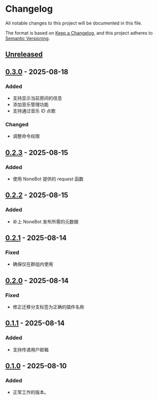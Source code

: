 # Changelog

All notable changes to this project will be documented in this file.

The format is based on [Keep a Changelog](https://keepachangelog.com/zh-CN/1.0.0/),
and this project adheres to [Semantic Versioning](https://semver.org/lang/zh-CN/spec/v2.0.0.html).

## [Unreleased]

## [0.3.0] - 2025-08-18

### Added

- 支持显示当前房间的信息
- 添加音乐管理功能
- 支持通过音乐 ID 点歌

### Changed

- 调整命令权限

## [0.2.3] - 2025-08-15

### Added

- 使用 NoneBot 提供的 request 函数

## [0.2.2] - 2025-08-15

### Added

- 补上 NoneBot 发布所需的元数据

## [0.2.1] - 2025-08-14

### Fixed

- 确保仅在群组内使用

## [0.2.0] - 2025-08-14

### Fixed

- 修正迁移分支标签为正确的插件名称

## [0.1.1] - 2025-08-14

### Added

- 支持传递用户邮箱

## [0.1.0] - 2025-08-10

### Added

- 正常工作的版本。

[Unreleased]: https://github.com/bihua-university/nonebot-plugin-alisten/compare/v0.3.0...HEAD
[0.3.0]: https://github.com/bihua-university/nonebot-plugin-alisten/compare/v0.2.3...v0.3.0
[0.2.3]: https://github.com/bihua-university/nonebot-plugin-alisten/compare/v0.2.2...v0.2.3
[0.2.2]: https://github.com/bihua-university/nonebot-plugin-alisten/compare/v0.2.1...v0.2.2
[0.2.1]: https://github.com/bihua-university/nonebot-plugin-alisten/compare/v0.2.0...v0.2.1
[0.2.0]: https://github.com/bihua-university/nonebot-plugin-alisten/compare/v0.1.1...v0.2.0
[0.1.1]: https://github.com/bihua-university/nonebot-plugin-alisten/compare/v0.1.0...v0.1.1
[0.1.0]: https://github.com/bihua-university/nonebot-plugin-alisten/releases/tag/v0.1.0
